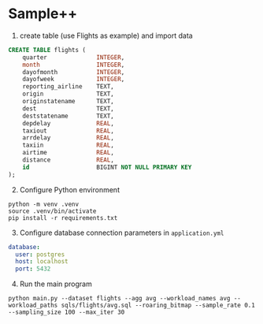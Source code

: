 # Sample++

1. create table (use Flights as example) and import data

```sql
CREATE TABLE flights (
    quarter              INTEGER,
    month                INTEGER,
    dayofmonth           INTEGER,
    dayofweek            INTEGER,
    reporting_airline    TEXT,
    origin               TEXT,
    originstatename      TEXT,
    dest                 TEXT,
    deststatename        TEXT,
    depdelay             REAL,
    taxiout              REAL,
    arrdelay             REAL,
    taxiin               REAL,
    airtime              REAL,
    distance             REAL,
    id                   BIGINT NOT NULL PRIMARY KEY
);
```

2. Configure Python environment

```shell
python -m venv .venv
source .venv/bin/activate
pip install -r requirements.txt
```

3. Configure database connection parameters in `application.yml`

```yml
database:
  user: postgres
  host: localhost
  port: 5432
```

4. Run the main program

```shell
python main.py --dataset flights --agg avg --workload_names avg --workload_paths sqls/flights/avg.sql --roaring_bitmap --sample_rate 0.1 --sampling_size 100 --max_iter 30
```